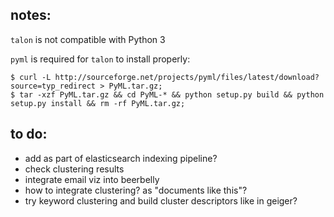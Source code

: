 ## notes:

`talon` is not compatible with Python 3

`pyml` is required for `talon` to install properly:

    $ curl -L http://sourceforge.net/projects/pyml/files/latest/download?source=typ_redirect > PyML.tar.gz;
    $ tar -xzf PyML.tar.gz && cd PyML-* && python setup.py build && python setup.py install && rm -rf PyML.tar.gz;

## to do:

- add as part of elasticsearch indexing pipeline?
- check clustering results
- integrate email viz into beerbelly
- how to integrate clustering? as "documents like this"?
- try keyword clustering and build cluster descriptors like in geiger?
